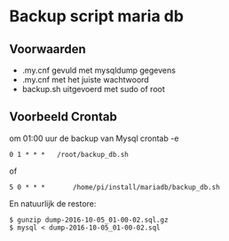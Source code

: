 # Backup script maria db

## Voorwaarden
- .my.cnf gevuld met mysqldump gegevens
- .my.cnf met het juiste wachtwoord
- backup.sh uitgevoerd met sudo of root

## Voorbeeld Crontab
om 01:00 uur de backup van Mysql
crontab -e
```
0 1 * * *	/root/backup_db.sh
```

of

```
5 0 * * *       /home/pi/install/mariadb/backup_db.sh
```

En natuurlijk de restore:

```
$ gunzip dump-2016-10-05_01-00-02.sql.gz 
$ mysql < dump-2016-10-05_01-00-02.sql
```
